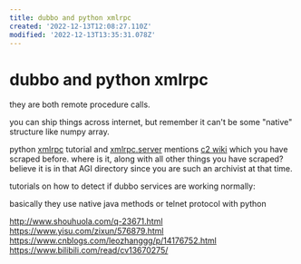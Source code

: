 ```yaml
---
title: dubbo and python xmlrpc
created: '2022-12-13T12:08:27.110Z'
modified: '2022-12-13T13:35:31.078Z'
---
```


# dubbo and python xmlrpc

they are both remote procedure calls.

you can ship things across internet, but remember it can't be some "native" structure like numpy array.

python [xmlrpc](https://wiki.python.org/moin/XmlRpc) tutorial and [xmlrpc.server](https://docs.python.org/3/library/xmlrpc.server.html) mentions [c2 wiki](http://c2.com/cgi/wiki?XmlRpc) which you have scraped before. where is it, along with all other things you have scraped? believe it is in that AGI directory since you are such an archivist at that time.

tutorials on how to detect if dubbo services are working normally:

basically they use native java methods or telnet protocol with python


http://www.shouhuola.com/q-23671.html
https://www.yisu.com/zixun/576879.html
https://www.cnblogs.com/leozhanggg/p/14176752.html
https://www.bilibili.com/read/cv13670275/

